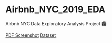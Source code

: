 # Airbnb_NYC_2019_EDA
Airbnb NYC Data Exploratory Analysis Project 🏙️

[PDF Screenshot](https://drive.google.com/file/d/1h33dmA5R_mUYSnmHZmHtZbyJB0m72QWP/view?usp=sharing)
[Dataset](https://www.kaggle.com/datasets/dgomonov/new-york-city-airbnb-open-data)


